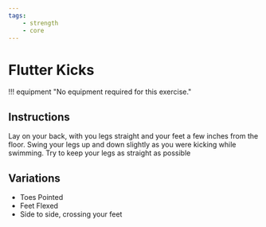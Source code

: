 ```yaml
---
tags:
    - strength
    - core
---
```


#  Flutter Kicks

!!! equipment "No equipment required for this exercise."

## Instructions

Lay on your back, with you legs straight and your feet a few inches from the floor.  Swing your legs up and down slightly as you were kicking while swimming.  Try to keep your legs as straight as possible

## Variations

* Toes Pointed
* Feet Flexed
* Side to side, crossing your feet